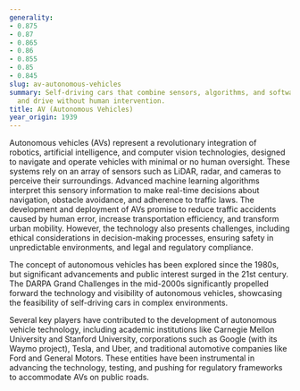 ```yaml
---
generality:
- 0.875
- 0.87
- 0.865
- 0.86
- 0.855
- 0.85
- 0.845
slug: av-autonomous-vehicles
summary: Self-driving cars that combine sensors, algorithms, and software to navigate
  and drive without human intervention.
title: AV (Autonomous Vehicles)
year_origin: 1939
---
```


Autonomous vehicles (AVs) represent a revolutionary integration of robotics, artificial intelligence, and computer vision technologies, designed to navigate and operate vehicles with minimal or no human oversight. These systems rely on an array of sensors such as LiDAR, radar, and cameras to perceive their surroundings. Advanced machine learning algorithms interpret this sensory information to make real-time decisions about navigation, obstacle avoidance, and adherence to traffic laws. The development and deployment of AVs promise to reduce traffic accidents caused by human error, increase transportation efficiency, and transform urban mobility. However, the technology also presents challenges, including ethical considerations in decision-making processes, ensuring safety in unpredictable environments, and legal and regulatory compliance.

The concept of autonomous vehicles has been explored since the 1980s, but significant advancements and public interest surged in the 21st century. The DARPA Grand Challenges in the mid-2000s significantly propelled forward the technology and visibility of autonomous vehicles, showcasing the feasibility of self-driving cars in complex environments.

Several key players have contributed to the development of autonomous vehicle technology, including academic institutions like Carnegie Mellon University and Stanford University, corporations such as Google (with its Waymo project), Tesla, and Uber, and traditional automotive companies like Ford and General Motors. These entities have been instrumental in advancing the technology, testing, and pushing for regulatory frameworks to accommodate AVs on public roads.